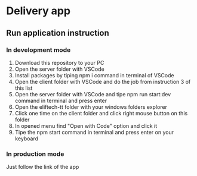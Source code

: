 # Delivery app
## Run application instruction
### In development mode
  1. Download this repository to your PC  
  2. Open the server folder with VSCode  
  3. Install packages by tiping npm i command in terminal of VSCode
  4. Open the client folder with VSCode and do the job from instruction 3 of this list
  5. Open the server folder with VSCode and tipe npm run start:dev command in terminal and press enter
  6. Open the eliftech-tt folder with your windows folders explorer
  7. Click one time on the client folder and click right mouse button on this folder
  8. In opened menu find "Open with Code" option and click it
  9. Tipe the npm start command in terminal and press enter on your keyboard
### In production mode
  Just follow the link of the app